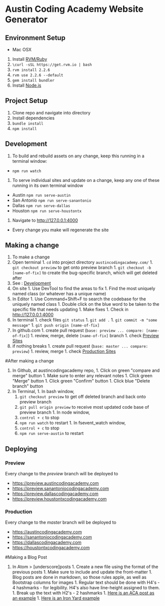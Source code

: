 # Austin Coding Academy Website Generator

## Environment Setup
* Mac OSX
 1. Install [RVM/Ruby](https://rvm.io/)
   1. `\curl -sSL https://get.rvm.io | bash`
   1. `rvm install 2.2.6`
   1. `rvm use 2.2.6 --default`
   1. `gem install bundler`
 2. Install [Node.js](https://nodejs.org)

## Project Setup
1. Clone repo and navigate into directory
1. Install dependencies
  1. `bundle install`
  1. `npm install`

## Development
1. To build and rebuild assets on any change, keep this running in a terminal
window:
  * `npm run watch`
1. To serve individual sites and update on a change, keep any one of these running
in its own terminal window
  * Austin `npm run serve-austin`
  * San Antonio `npm run serve-sanantonio`
  * Dallas `npm run serve-dallas`
  * Houston `npm run serve-houstontx`
1. Navigate to http://127.0.0.1:4000
  * Every change you make will regenerate the site

## Making a change
1. To make a change
  1. Open terminal
    1. `cd` into project directory `austincodingacademy.com/`
    1. `git checkout preview` to get onto preview branch
    1. `git checkout -b [name-of-fix]` to create the bug-specific branch, which will get deleted after
  1. See : [Development](#Development)
  1. On site
    1. Use DevTool to find the areas to fix
    1. Find the most uniquely named class (or whatever has a unique name)
  1. In Editor
    1. Use Command+Shift+F to search the codebase for the uniquely named class
    1. Double click on the blue word to be taken to the specific file that needs updating
    1. Make fixes
    1. Check in http://127.0.0.1:4000
  1. In terminal
    1. check files `git status`
    1. `git add .`
    1. `git commit -m "some message"`
    1. `git push origin [name-of-fix]`
  1. In github.com
    1. create pull request (`base: preview ... compare: [name-of-fix]`)
    1. review, merge, delete `[name-of-fix]` branch
    1. check [Preview Sites](#Preview)
  1. if nothing breaks
    1. create pull request (`base: master ... compare: preview`)
    1. review, merge
    1. check [Production Sites](#Production)

#After making a change
  1. In Github, at austincodingacademy repo,
    1. Click on green "compare and merge" button
    1. Make sure to enter any relevant notes
    1. Click green "Merge" button
    1. Click green "Confirm" button
    1. Click blue "Delete branch" button
  1. In Terminal,
    1. In bash window,
      1. `git checkout preview` to get off deleted branch and back onto preview branch
      1. `git pull origin preview` to receive most updated code base of preview branch
    1. In node window,
      1. `control + c` to stop
      1. `npm run watch` to restart
    1. In fsevent_watch window,
      1. `control + c` to stop
      1. `npm run serve-austin` to restart


## Deploying
### Preview
Every change to the _preview_ branch will be deployed to
  * https://preview.austincodingacademy.com
  * https://preview.sanantoniocodingacademy.com
  * https://preview.dallascodingacademy.com
  * https://preview.houstontxcodingacademy.com

### Production
Every change to the _master_ branch will be deployed to
  * https://austincodingacademy.com
  * https://sanantoniocodingacademy.com
  * https://dallascodingacademy.com
  * https://houstontxcodingacademy.com


#Making a Blog Post
  1. In Atom > [underscore]posts
    1. Create a new file using the format of the previous posts
    1. Make sure to include and update the front-matter
    1. Blog posts are done in markdown, so those rules apple, as well as Bootstrap columns for images
    1. Regular text should be done with H4's - 4 hashmarks - for legibility. H4's also have line-height assigned to them. 
    1. Break up the text with H2's - 2 hashmarks
    1. [Here is an ACA post as an example](https://austincodingacademy.com/blog/austin_coding_academy_opening_north_campus)
    1. [Here is an Iron Yard example](http://blog.theironyard.com/2015/07/02/the-iron-yard-strategic-investment-from-apollo-education-group/)
